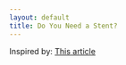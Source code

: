 ```yaml
---
layout: default
title: Do You Need a Stent?
---
```


Inspired by: [This article](https://www.theatlantic.com/health/archive/2017/02/when-evidence-says-no-but-doctors-say-yes/517368/ "When evidence")
